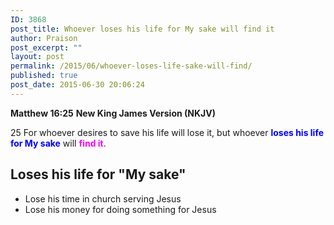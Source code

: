 ```yaml
---
ID: 3868
post_title: Whoever loses his life for My sake will find it
author: Praison
post_excerpt: ""
layout: post
permalink: /2015/06/whoever-loses-life-sake-will-find/
published: true
post_date: 2015-06-30 20:06:24
---
```

<strong>Matthew 16:25</strong>
<strong> New King James Version (NKJV)</strong>

25 For whoever desires to save his life will lose it, but whoever <span style="color: #0000ff;"><strong>loses his life for My sake</strong></span> will <span style="color: #ff00ff;"><strong>find it</strong></span>.
<h2>Loses his life for "My sake"</h2>
<ul>
	<li>Lose his time in church serving Jesus</li>
	<li>Lose his money for doing something for Jesus</li>
</ul>
